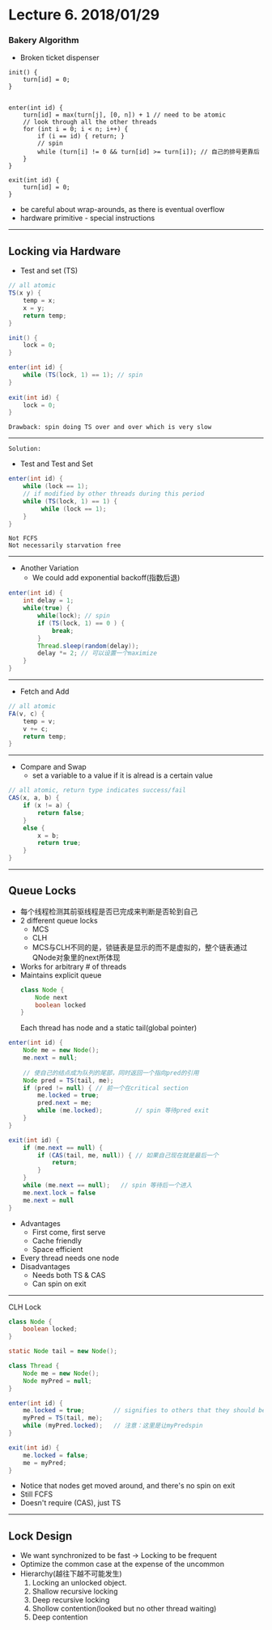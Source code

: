 # Lecture 6. 2018/01/29
### Bakery Algorithm
* Broken ticket dispenser

```
init() {
    turn[id] = 0;
}
   

enter(int id) {
    turn[id] = max(turn[j], [0, n]) + 1 // need to be atomic
    // look through all the other threads
    for (int i = 0; i < n; i++) { 
        if (i == id) { return; }
        // spin 
        while (turn[i] != 0 && turn[id] >= turn[i]); // 自己的排号更靠后
    }
}

exit(int id) {
    turn[id] = 0;
}
```

* be careful about wrap-arounds, as there is eventual overflow
* hardware primitive - special instructions

---
## Locking via Hardware
* Test and set (TS)
    
```java
// all atomic
TS(x y) {
    temp = x;
    x = y;
    return temp;
}

init() {
    lock = 0;
}

enter(int id) {
    while (TS(lock, 1) == 1); // spin
}
    
exit(int id) {
    lock = 0;
}
```
    Drawback: spin doing TS over and over which is very slow
---
    Solution: 
* Test and Test and Set

```java
enter(int id) {
    while (lock == 1);
    // if modified by other threads during this period
    while (TS(lock, 1) == 1) {
         while (lock == 1);
    }
}
```
    Not FCFS
    Not necessarily starvation free
---
* Another Variation
    * We could add exponential backoff(指数后退)
```Java
enter(int id) {
    int delay = 1;
    while(true) {
        while(lock); // spin
        if (TS(lock, 1) == 0 ) {
            break;
        }
        Thread.sleep(random(delay));
        delay *= 2; // 可以设置一个maximize
    }
}
```
---
* Fetch and Add
```java
// all atomic
FA(v, c) {
    temp = v;
    v += c;
    return temp;
}
```
---
* Compare and Swap 
    * set a variable to a value if it is alread is a certain value
```java
// all atomic, return type indicates success/fail
CAS(x, a, b) {
    if (x != a) {
        return false;
    }
    else {
        x = b;
        return true;
    }
}
```
---
## Queue Locks
* 每个线程检测其前驱线程是否已完成来判断是否轮到自己
* 2 different queue locks
    * MCS
    * CLH
    * MCS与CLH不同的是，锁链表是显示的而不是虚拟的，整个链表通过QNode对象里的next所体现
* Works for arbitrary # of threads
* Maintains explicit queue
    ```java
    class Node {
        Node next
        boolean locked
    }
    ```
    Each thread has node and a static tail(global pointer)

```java
enter(int id) {
    Node me = new Node();
    me.next = null;
    
    // 使自己的结点成为队列的尾部，同时返回一个指向pred的引用
    Node pred = TS(tail, me);
    if (pred != null) { // 前一个在critical section
        me.locked = true;
        pred.next = me;
        while (me.locked);         // spin 等待pred exit
    }
}

exit(int id) {
    if (me.next == null) {
        if (CAS(tail, me, null)) { // 如果自己现在就是最后一个
            return;
        }
    }
    while (me.next == null);   // spin 等待后一个进入
    me.next.lock = false
    me.next = null
}
```
* Advantages
    * First come, first serve
    * Cache friendly
    * Space efficient
* Every thread needs one node
* Disadvantages
    * Needs both TS & CAS
    * Can spin on exit
---

CLH Lock

```java
class Node {
    boolean locked;
}

static Node tail = new Node();

class Thread {
    Node me = new Node();
    Node myPred = null;
}

enter(int id) {
    me.locked = true;        // signifies to others that they should be locked
    myPred = TS(tail, me);
    while (myPred.locked);   // 注意：这里是让myPredspin
}

exit(int id) {
    me.locked = false;
    me = myPred;
}

```

* Notice that nodes get moved around, and there's no spin on exit
* Still FCFS
* Doesn't require (CAS), just TS
---

## Lock Design
* We want synchronized to be fast -> Locking to be frequent
* Optimize the common case at the expense of the uncommon
* Hierarchy(越往下越不可能发生)
    1. Locking an unlocked object.
    2. Shallow recursive locking
    3. Deep recursive locking
    4. Shollow contention(looked but no other thread waiting)
    5. Deep contention



